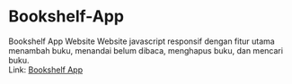 # Bookshelf-App
Bookshelf App Website
Website javascript responsif dengan fitur utama menambah buku, menandai belum dibaca, menghapus buku, dan mencari buku.  
Link: <a href="https://alfikiafan.github.io/Bookshelf-App/" target="_blank">Bookshelf App</a>

